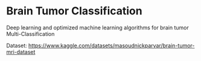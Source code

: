 # Brain Tumor Classification
Deep learning and optimized machine learning algorithms for brain tumor Multi-Classification

Dataset: https://www.kaggle.com/datasets/masoudnickparvar/brain-tumor-mri-dataset
